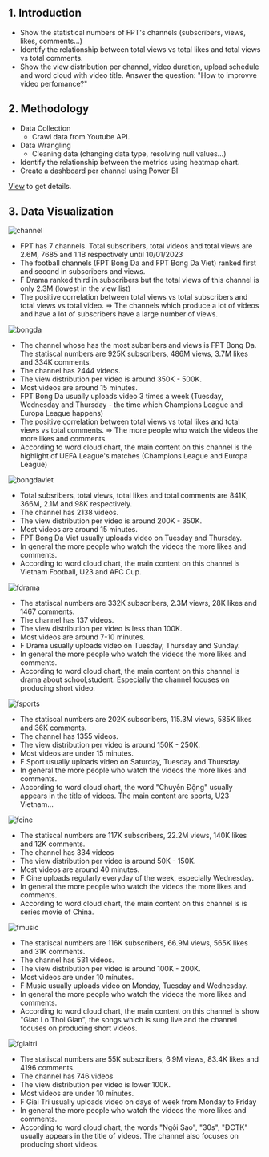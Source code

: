 ## 1. Introduction
- Show the statistical numbers of FPT's channels (subscribers, views, likes, comments...)
- Identify the relationship between total views vs total likes and total views vs total comments.
- Show the view distribution per channel, video duration, upload schedule and word cloud with video title. Answer the question: "How to improvve video perfomance?" 

## 2. Methodology 
- Data Collection
  - Crawl data from Youtube API.  
- Data Wrangling
  - Cleaning data (changing data type, resolving null values...)
- Identify the relationship between the metrics using heatmap chart.
- Create a dashboard per channel using Power BI 

[View](https://github.com/huyvofjh/FptChannelAnalysis/blob/main/FPTChannelsAnalysis.ipynb) to get details.

 ## 3. Data Visualization  
  
![channel](https://user-images.githubusercontent.com/88859966/211520086-dfa51638-da9f-4aeb-8e06-984a8cf99287.jpg)
- FPT has 7 channels. Total subscribers, total videos and total views are 2.6M, 7685 and 1.1B respectively until 10/01/2023
- The football channels (FPT Bong Da and FPT Bong Da Viet) ranked first and second in subscribers and views. 
- F Drama ranked third in subscribers but the total views of this channel is only 2.3M (lowest in the view list) 
- The positive correlation between total views vs total subscribers and total views vs total video. 
=> The channels which produce a lot of videos and have a lot of subscribers have a large number of views.

![bongda](https://user-images.githubusercontent.com/88859966/211520577-fb6e64bc-22a4-422b-a6d0-ba4b9335f5de.jpg)
- The channel whose has the most subsribers and views is FPT Bong Da. The statiscal numbers are 925K subscribers, 486M views, 3.7M likes and 334K comments.
- The channel has 2444 videos. 
- The view distribution per video is around 350K - 500K.
- Most videos are around 15 minutes. 
- FPT Bong Da usually uploads video 3 times a week (Tuesday, Wednesday and Thursday - the time which Champions League and Europa League happens)
- The positive correlation between total views vs total likes and total views vs total comments.
=> The more people who watch the videos the more likes and comments. 
- According to word cloud chart, the main content on this channel is the highlight of UEFA League's matches (Champions League and Europa League)

![bongdaviet](https://user-images.githubusercontent.com/88859966/211520676-7b850837-a51e-4f3a-af94-dc38632fefe7.jpg)
- Total subsribers, total views, total likes and total comments are 841K, 366M, 2.1M and 98K respectively. 
- The channel has 2138 videos. 
- The view distribution per video is around 200K - 350K.
- Most videos are around 15 minutes. 
- FPT Bong Da Viet usually uploads video on Tuesday and Thursday. 
- In general the more people who watch the videos the more likes and comments.
- According to word cloud chart, the main content on this channel is Vietnam Football, U23 and AFC Cup. 

![fdrama](https://user-images.githubusercontent.com/88859966/211520806-93b985d3-79e0-43d7-98aa-5c43cafa6214.jpg)
- The statiscal numbers are 332K subscribers, 2.3M views, 28K likes and 1467 comments. 
- The channel has 137 videos. 
- The view distribution per video is less than 100K.
- Most videos are around 7-10 minutes. 
- F Drama usually uploads video on Tuesday, Thursday and Sunday. 
- In general the more people who watch the videos the more likes and comments.
- According to word cloud chart, the main content on this channel is drama about school,student. Especially the channel focuses on producing short video. 

![fsports](https://user-images.githubusercontent.com/88859966/211520890-b4f194b1-38e5-47f0-b8e6-6a7cceaa5e07.jpg)
- The statiscal numbers are 202K subscribers, 115.3M views, 585K likes and 36K comments. 
- The channel has 1355 videos. 
- The view distribution per video is around 150K - 250K.
- Most videos are under 15 minutes. 
- F Sport usually uploads video on Saturday, Tuesday and Thursday. 
- In general the more people who watch the videos the more likes and comments.
- According to word cloud chart, the word "Chuyển Động" usually appears in the title of videos. The main content are sports, U23 Vietnam...

![fcine](https://user-images.githubusercontent.com/88859966/211520970-62ac07fb-63b9-4351-b8a4-8864f2961d80.jpg)
- The statiscal numbers are 117K subscribers, 22.2M views, 140K likes and 12K comments.
- The channel has 334 videos
- The view distribution per video is around 50K - 150K.
- Most videos are around 40 minutes. 
- F Cine uploads regularly everyday of the week, especially Wednesday.  
- In general the more people who watch the videos the more likes and comments.
- According to word cloud chart, the main content on this channel is is series movie of China.

![fmusic](https://user-images.githubusercontent.com/88859966/211521101-e7f6bcb0-ec92-4f41-ae66-3989823d49b1.jpg)
- The statiscal numbers are 116K subscribers, 66.9M views, 565K likes and 31K comments. 
- The channel has 531 videos. 
- The view distribution per video is around 100K - 200K.
- Most videos are under 10 minutes. 
- F Music usually uploads video on Monday, Tuesday and Wednesday. 
- In general the more people who watch the videos the more likes and comments.
- According to word cloud chart, the main content on this channel is show "Giao Lo Thoi Gian", the songs which is sung live and the channel focuses on producing short videos. 

![fgiaitri](https://user-images.githubusercontent.com/88859966/211521113-7f55ecb5-6ab0-41e6-bfb8-d1f7aab20a57.jpg)
- The statiscal numbers are 55K subscribers, 6.9M views, 83.4K likes and 4196 comments.
- The channel has 746 videos
- The view distribution per video is lower 100K.
- Most videos are under 10 minutes. 
- F Giai Tri usually uploads video on days of week from Monday to Friday  
- In general the more people who watch the videos the more likes and comments.
- According to word cloud chart, the words "Ngôi Sao", "30s", "ĐCTK" usually appears in the title of videos. The channel also focuses on producing short videos. 
